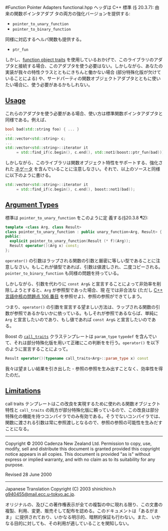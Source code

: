 #Function Pointer Adapters
functional.hpp ヘッダは C++ 標準 (§ 20.3.7): 由来の関数ポインタアダプ タの両方の強化バージョンを提供する:

- `pointer_to_unary_function`
- `pointer_to_binary_function`

同様に対応するヘルパ関数も提供する。

- `ptr_fun`

しかし、[function object traits](./function_traits.md) を使用しているおかげで、このライブラリのアダプタと接続する場合、このアダプタを使う必要はない。しかしながら、あなたの実装が我々の特性クラスとともにきちんと働かない場合 (部分特殊化版が欠けていることによる) や、サードパーティの関数オブジェクトアダプタとともに使いたい場合に、使う必要があるかもしれない。


## <a name="usage" href="#usage">Usage</a>
これらのアダプタを使う必要がある場合、使い方は標準関数ポインタアダプタと同様である。例えば、

```cpp
bool bad(std::string foo) { ... }
...
std::vector<std::string> c;
...
std::vector<std::string>::iterator it
     = std::find_if(c.begin(), c.end(), std::not1(boost::ptr_fun(bad)));
```

しかしながら、このライブラリは関数オブジェクト特性をサポートする、強化された [ネゲータ](./negators.md) を含んでいることに注意しなさい。それで、以上のソースと同様に以下のように書ける。

```cpp
std::vector<std::string>::iterator it
     = std::find_if(c.begin(), c.end(), boost::not1(bad));
```


## <a name="arguments" href="#arguments">Argument Types</a>
標準は `pointer_to_unary_function` をこのように定 義する(§20.3.8 ¶2):

```cpp
template <class Arg, class Result>
class pointer_to_unary_function : public unary_function<Arg, Result> {
public:
  explicit pointer_to_unary_function(Result (* f)(Arg));
  Result operator()(Arg x) const;
};
```

`operator()` の引数はラップされる関数の引数と厳密に等しい型であることに注意しなさい。もしこれが値型であれば、引数は値渡しされ、二度コピーされる。`pointer_to_binary_function` も同様の問題を持っている。

しかしながら、引数を代わりに `const Arg&` と宣言することによって非効率を削除しようとすると、`Arg` が参照型であった場合、現 在では非合法な (ただし [C++ 言語中核の問題点 106 番目](http://www.open-std.org/jtc1/sc22/wg21/docs/cwg_defects.html#106) を参照せよ)、参照の参照ができてしまう。

つまり、`operator()` の引数を宣言する望ましい方法は、ラップされる関数の引数が参照であるかないかに依っている。もしそれが参照であるならば、単純に `Arg` と宣言したいのであり、もし値であれば `const Arg&` と宣言したいのである。

Boost の [`call_traits`](../utility/call_traits.md) クラステンプレートは `param_type` `typedef` を含んでいて、それは部分特殊化版を用いて正確にこの判断をを行う。`operator()` を以下のように宣言することによって。

```cpp
Result operator()(typename call_traits<Arg>::param_type x) const
```

我々は望ましい結果を引き出した - 参照の参照を生み出すことなく、効率性を得たのだ。


## <a name="limitations" href="#limitations">Limitations</a>
call traits テンプレートはこの改良を実現するために使われる関数オブジェクト特性と `call_traits` の両方が部分特殊化版に頼っているので、この改良は部分特殊化の機能を持つコンパイラでのみ有効である。そうでないコンパイラでは、関数に渡される引数は常に参照渡しとなるので、参照の参照の可能性を生みだすことになる。


***
Copyright © 2000 Cadenza New Zealand Ltd. Permission to copy, use, modify, sell and distribute this document is granted provided this copyright notice appears in all copies. This document is provided "as is" without express or implied warranty, and with no claim as to its suitability for any purpose.

Revised 28 June 2000


***
Japanese Translation Copyright (C) 2003 shinichiro.h <g940455@mail.ecc.u-tokyo.ac.jp>.

オリジナルの、及びこの著作権表示が全ての複製の中に現れる限り、この文書の 複製、利用、変更、販売そして配布を認める。このドキュメントは「あるがまま」 に提供されており、いかなる明示的、暗黙的保証も行わない。また、 いかなる目的に対しても、その利用が適していることを関知しない。
